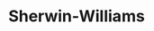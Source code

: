 ---
title: "Sherwin-Williams"
url: /charlottesville/sherwin-williams-berkmar-drive/
shop: Farben
---